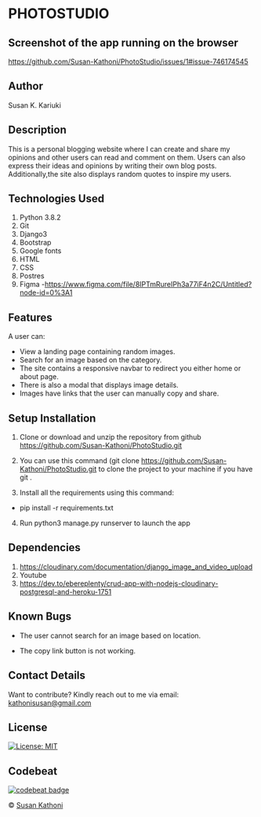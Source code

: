 # PHOTOSTUDIO

## Screenshot of the app running on the browser
https://github.com/Susan-Kathoni/PhotoStudio/issues/1#issue-746174545


## Author

Susan K. Kariuki

## Description

This is a personal blogging website where I can create and share my opinions and other users can read and comment on them. Users can also express their ideas and opinions by writing their own blog posts. Additionally,the site also displays random quotes to inspire my users. 

## Technologies Used

1. Python 3.8.2
2. Git
3. Django3
4. Bootstrap
5. Google fonts
6. HTML
7. CSS
8. Postres
9. Figma -https://www.figma.com/file/8IPTmRureIPh3a77iF4n2C/Untitled?node-id=0%3A1

## Features

A user can:

- View a landing page containing random images.
- Search for an image based on the category.
- The site contains a responsive navbar to redirect you either home or about page.
- There is also a modal that displays image details.
- Images have links that the user can manually copy and share.


## Setup Installation

1. Clone or download and unzip the repository from github https://github.com/Susan-Kathoni/PhotoStudio.git

2. You can use this command (git clone https://github.com/Susan-Kathoni/PhotoStudio.git to clone the project to your machine if you have git .

3. Install all the requirements using this command:
- pip install -r requirements.txt
4. Run python3 manage.py runserver to launch the app

## Dependencies

1. https://cloudinary.com/documentation/django_image_and_video_upload
2. Youtube
3. https://dev.to/ebereplenty/crud-app-with-nodejs-cloudinary-postgresql-and-heroku-1751

## Known Bugs

- The user cannot search for an image based on location.

- The copy link button is not working.

## Contact Details

Want to contribute?
Kindly reach out to me via email: kathonisusan@gmail.com

## License

[![License: MIT](https://img.shields.io/badge/License-MIT-yellow.svg)](https://github.com/Susan-Kathoni/PhotoStudio/blob/master/LICENSE)

## Codebeat

[![codebeat badge](https://codebeat.co/badges/7bbb17b5-2cde-4108-aac0-eefcd439cf9f)](https://codebeat.co/projects/github-com-susan-kathoni-photostudio-master)

© [Susan Kathoni](https://github.com/Susan-Kathoni)